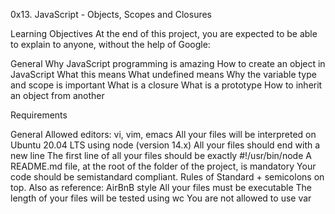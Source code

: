 0x13. JavaScript - Objects, Scopes and Closures

Learning Objectives
At the end of this project, you are expected to be able to explain to anyone, without the help of Google:

General
Why JavaScript programming is amazing How to create an object in JavaScript What this means What undefined means Why the variable type and scope is important What is a closure What is a prototype How to inherit an object from another

Requirements

General
Allowed editors: vi, vim, emacs All your files will be interpreted on Ubuntu 20.04 LTS using node (version 14.x) All your files should end with a new line The first line of all your files should be exactly #!/usr/bin/node A README.md file, at the root of the folder of the project, is mandatory Your code should be semistandard compliant. Rules of Standard + semicolons on top. Also as reference: AirBnB style All your files must be executable The length of your files will be tested using wc You are not allowed to use var
